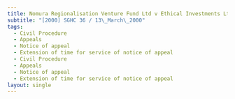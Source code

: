 ```yaml
---
title: Nomura Regionalisation Venture Fund Ltd v Ethical Investments Ltd
subtitle: "[2000] SGHC 36 / 13\_March\_2000"
tags:
  - Civil Procedure
  - Appeals
  - Notice of appeal
  - Extension of time for service of notice of appeal
  - Civil Procedure
  - Appeals
  - Notice of appeal
  - Extension of time for service of notice of appeal
layout: single
---
```


